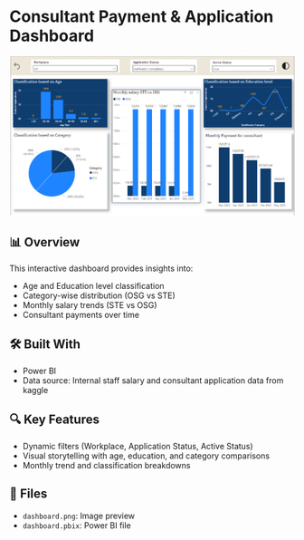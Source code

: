 # Consultant Payment & Application Dashboard

![Dashboard Preview](dashboard.png)

## 📊 Overview
This interactive dashboard provides insights into:
- Age and Education level classification
- Category-wise distribution (OSG vs STE)
- Monthly salary trends (STE vs OSG)
- Consultant payments over time

## 🛠️ Built With
- Power BI 
- Data source: Internal staff salary and consultant application data from kaggle

## 🔍 Key Features
- Dynamic filters (Workplace, Application Status, Active Status)
- Visual storytelling with age, education, and category comparisons
- Monthly trend and classification breakdowns

## 📁 Files
- `dashboard.png`: Image preview
- `dashboard.pbix`: Power BI file
